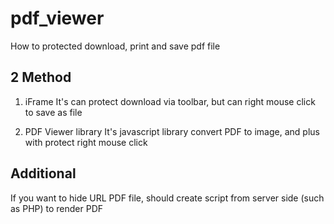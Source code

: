 # pdf_viewer
How to protected download, print and save pdf file

## 2 Method

1. iFrame
It's can protect download via toolbar, but can right mouse click to save as file

2. PDF Viewer library
It's javascript library convert PDF to image, and plus with protect right mouse click

## Additional
If you want to hide URL PDF file, should create script from server side (such as PHP) to render PDF
